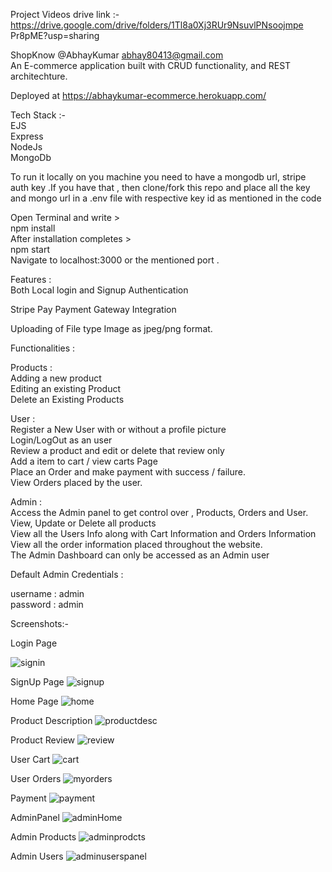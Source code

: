 Project Videos drive link :- <br/>
https://drive.google.com/drive/folders/1Tl8a0Xj3RUr9NsuvlPNsoojmpe
Pr8pME?usp=sharing

ShopKnow @AbhayKumar abhay80413@gmail.com<br />
An E-commerce application built with CRUD functionality, and REST architechture.<br />

Deployed at https://abhaykumar-ecommerce.herokuapp.com/<br />

Tech Stack :-<br />
EJS<br />
Express<br />
NodeJs<br />
MongoDb<br />


To run it locally on you machine you need to have a mongodb url, stripe auth key .If you have that , then clone/fork this repo and place all the key and mongo url in a .env file with respective key id as mentioned in the code<br />


Open Terminal and write ><br />
npm  install<br />
After installation completes ><br />
npm start<br />
Navigate to localhost:3000 or the mentioned port .<br />

Features :<br />
Both Local login and Signup Authentication<br />

Stripe Pay Payment Gateway Integration<br />

Uploading of File type Image as jpeg/png format.<br />


Functionalities :<br />

Products :<br />
Adding a new product<br />
Editing an existing Product<br />
Delete an Existing Products<br />

User :<br />
Register a New User with or without a profile picture<br />
Login/LogOut as an user<br />
Review a product and edit or delete that review only<br />
Add a item to cart / view carts Page<br />
Place an Order and make payment with success / failure.<br />
View Orders placed by the user.<br />

Admin :<br />
Access the Admin panel to get control over , Products, Orders and User.<br />
View, Update or Delete all products<br />
View all the Users Info along with Cart Information and Orders Information<br />
View all the order information placed throughout the website.<br />
The Admin Dashboard can only be accessed as an Admin user<br />

Default Admin Credentials :<br />

username : admin<br />
password : admin<br />



Screenshots:-<br />

Login Page<br />

![signin](https://user-images.githubusercontent.com/70810172/186411081-2c39c1d7-5c81-4dbd-809e-4c71ab5db830.png)

SignUp Page
![signup](https://user-images.githubusercontent.com/70810172/186411113-0059602e-ec0b-40bc-b1b1-a8f6e60e3088.png)

Home Page
![home](https://user-images.githubusercontent.com/70810172/187069159-8e54f3ef-24e8-4cda-929d-606e2ecf2cea.png)

Product Description 
![productdesc](https://user-images.githubusercontent.com/70810172/186411140-4fb35e2a-c5f2-482b-9381-50e1945f7648.png)


Product Review 
![review](https://user-images.githubusercontent.com/70810172/187069167-e96a7eb9-8a93-4c2d-bab6-28c9ace0bd6f.png)




User Cart
![cart](https://user-images.githubusercontent.com/70810172/186411164-b40d4c96-e8a4-44e9-9713-83f09bf0cb18.png)


User Orders
![myorders](https://user-images.githubusercontent.com/70810172/187992241-c3b04d93-e2de-4ccf-bb57-451da4a1a0c9.png)




Payment
![payment](https://user-images.githubusercontent.com/70810172/186411167-5da174c8-a1df-4f7b-8f38-1317649ec28a.png)


AdminPanel
![adminHome](https://user-images.githubusercontent.com/70810172/187069171-3aaf2d8a-43c8-4862-888c-d31acdff8631.png)




Admin Products
![adminprodcts](https://user-images.githubusercontent.com/70810172/187069215-3100e954-47ed-45e6-8c0b-8b787b86c82d.png)



Admin Users
![adminuserspanel](https://user-images.githubusercontent.com/70810172/186411200-f2ff34ae-ac8f-4d7e-96bd-c2e35fd7432f.png)



